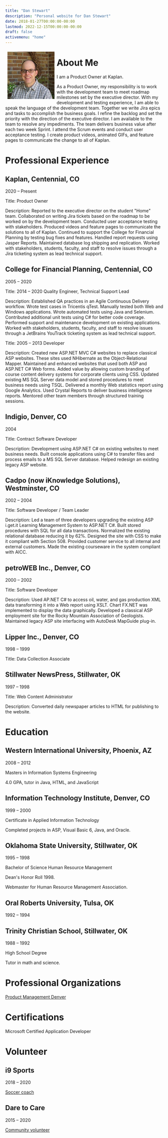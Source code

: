 ```yaml
---
title: "Dan Stewart"
description: "Personal website for Dan Stewart"
date: 2018-01-27T00:00:00-00:00
lastmod: 2022-12-15T00:00:00-00:00
draft: false
activemenu: "home"
---
```


<img src="/images/stewshack.jpg" style="float:left; margin: 0.5em;" alt="Dan Stewart">


# About Me

I am a Product Owner at Kaplan.

As a Product Owner, my responsibility is to work with the development team to meet roadmap milestones set by the executive director. With my development and testing experience, I am able to speak the language of the development team. Together we write Jira epics and tasks to accomplish the business goals. I refine the backlog and set the priority with the direction of the executive director. I am available to the team to resolve any impediments. The team delivers business value after each two week Sprint. I attend the Scrum events and conduct user acceptance testing. I create product videos, animated GIFs, and feature pages to communicate the change to all of Kaplan.

# Professional Experience

## Kaplan, Centennial, CO

2020 &ndash; Present

Title: Product Owner

Description: Reported to the executive director on the student "Home" team. Collaborated on writing Jira tickets based on the roadmap to be worked on by the development team. Conducted user acceptance testing with stakeholders. Produced videos and feature pages to communicate the solutions to all of Kaplan. Continued to support the College for Financial Planning by testing bug fixes and features. Handled report requests using Jasper Reports. Maintained database log shipping and replication. Worked with stakeholders, students, faculty, and staff to resolve issues through a Jira ticketing system as lead technical support.

## College for Financial Planning, Centennial, CO

2005 &ndash; 2020

Title: 2014 &ndash; 2020 Quality Engineer, Technical Support Lead

Description: Established QA practices in an Agile Continuous Delivery workflow. Wrote test cases in Tricentis qTest. Manually tested both Web and Windows applications. Wrote automated tests using Java and Selenium. Contributed additional unit tests using C# for better code coverage. Performed support and maintenance development on existing applications. Worked with stakeholders, students, faculty, and staff to resolve issues through a JetBrains YouTrack ticketing system as lead technical support. 

Title: 2005 &ndash; 2013 Developer

Description: Created new ASP.NET MVC C# websites to replace classical ASP websites. These sites used NHibernate as the Object-Relational Mapper. Maintained and enhanced websites that used both ASP and ASP.NET C# Web forms. Added value by allowing custom branding of course content delivery systems for corporate clients using CSS. Updated existing MS SQL Server data model and stored procedures to meet business needs using TSQL. Delivered a monthly Web statistics report using Google Analytics. Used Crystal Reports to deliver business intelligence reports. Mentored other team members through structured training sessions.

## Indigio, Denver, CO

2004

Title: Contract Software Developer

Description: Development using ASP.NET C# on existing websites to meet business needs. Built console applications using C# to transfer files and process emails to a MS SQL Server database. Helped redesign an existing legacy ASP website.

## Cadpo (now iKnowledge Solutions), Westminster, CO

2002 &ndash; 2004

Title: Software Developer / Team Leader

Description: Led a team of three developers upgrading the existing ASP i.get.it Learning Management System to ASP.NET C#. Built stored procedures with SQL for all data transactions. Normalized the existing relational database reducing it by 62%. Designed the site with CSS to make it compliant with Section 508. Provided customer service to all internal and external customers. 
Made the existing courseware in the system compliant with AICC.

## petroWEB Inc., Denver, CO

2000 &ndash; 2002

Title: Software Developer

Description: Used AP.NET C# to access oil, water, and gas production XML data transforming it into a Web report using XSLT. Chart FX.NET was implemented to display the data graphically. Developed a classical ASP employment site for the Rocky Mountain Association of Geologists. Maintained legacy ASP site interfacing with AutoDesk MapGuide plug-in.

## Lipper Inc., Denver, CO

1998 &ndash; 1999

Title: Data Collection Associate

## Stillwater NewsPress, Stillwater, OK

1997 &ndash; 1998

Title: Web Content Administrator

Description: Converted daily newspaper articles to HTML for publishing to the website.

# Education

## Western International University, Phoenix, AZ

2008 &ndash; 2012

Masters in Information Systems Engineering

4.0 GPA, tutor in Java, HTML, and JavaScript

## Information Technology Institute, Denver, CO

1999 &ndash; 2000

Certificate in Applied Information Technology

Completed projects in ASP, Visual Basic 6, Java, and Oracle.

## Oklahoma State University, Stillwater, OK

1995 &ndash; 1998

Bachelor of Science Human Resource Management

Dean's Honor Roll 1998.

Webmaster for Human Resource Management Association.

## Oral Roberts University, Tulsa, OK

1992 &ndash; 1994

## Trinity Christian School, Stillwater, OK

1988 &ndash; 1992

High School Degree

Tutor in math and science.

# Professional Organizations

[Product Management Denver](https://www.meetup.com/Product-Management-Denver/)

# Certifications

Microsoft Certified Application Developer

# Volunteer

## i9 Sports

2018 &ndash; 2020

[Soccer coach](https://www.i9sports.com/)

## Dare to Care

2015 &ndash; 2020

[Community volunteer](http://www.coloradocommunity.org/serve/)
